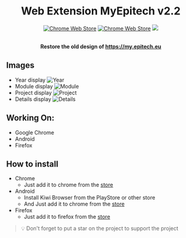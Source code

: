 <div align="center">
    <h1>Web Extension MyEpitech v2.2</h1>

[![Chrome Web Store](https://img.shields.io/chrome-web-store/stars/hnkcafanoncncpkgboikhhikdomenepb?label=Chrome%20Stars&logo=brightgreen&style=for-the-badge)](https://chrome.google.com/webstore/detail/myepitech/hnkcafanoncncpkgboikhhikdomenepb)
[![Chrome Web Store](https://img.shields.io/chrome-web-store/users/hnkcafanoncncpkgboikhhikdomenepb?color=brightgreen&label=Chrome%20Downloads&style=for-the-badge)](https://chrome.google.com/webstore/detail/myepitech/hnkcafanoncncpkgboikhhikdomenepb)
[![](https://img.shields.io/badge/License-GPL--3.0-brightgreen.svg?style=for-the-badge)](https://github.com/alwyn974/MyEpitechExt/blob/main/LICENSE)

<br><strong> Restore the old design of https://my.epitech.eu </strong></p>

</div>

## Images

- Year display
  ![Year](https://i.imgur.com/uZxaDVa.png)
- Module display
  ![Module](https://i.imgur.com/xMWFH10.png)
- Project display
  ![Project](https://i.imgur.com/mkqWuHQ.png)
- Details display
  ![Details](https://i.imgur.com/Fz20aHD.png)

## Working On:

- Google Chrome
- Android
- Firefox

## How to install

<ul>
	<li>
      Chrome
      <ul>
        <li>Just add it to chrome from the <a href="https://chrome.google.com/webstore/detail/myepitech/hnkcafanoncncpkgboikhhikdomenepb/related?hl=fr">store</a></li>
      </ul>
    </li>
	<li>Android
		<ul>
			<li> Install Kiwi Browser from the PlayStore or other store</li>
			<li> And Just add it to chrome from the <a href="https://chrome.google.com/webstore/detail/myepitech/hnkcafanoncncpkgboikhhikdomenepb/related?hl=fr">store</a></li>
		</ul>
	</li>
    <li>Firefox
		<ul>
            <li> Just add it to firefox from the <a href="https://addons.mozilla.org/en-GB/firefox/addon/myepitech/">store</a></li>
		</ul>
	</li>
</ul>

> :bulb: Don't forget to put a star on the project to support the project
